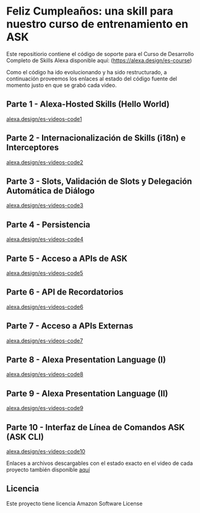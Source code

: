 # Feliz Cumpleaños: una skill para nuestro curso de entrenamiento en ASK

Este repositiorio contiene el código de soporte para el Curso de Desarrollo Completo de Skills Alexa disponible aquí: (https://alexa.design/es-course)

Como el código ha ido evolucionando y ha sido restructurado, a continuación proveemos los enlaces al estado del código fuente del momento justo en que se grabó cada video.

## Parte 1 - Alexa-Hosted Skills (Hello World)

[alexa.design/es-videos-code1](https://alexa.design/es-videos-code1)

## Parte 2 - Internacionalización de Skills (i18n) e Interceptores

[alexa.design/es-videos-code2](https://alexa.design/es-videos-code2)

## Parte 3 - Slots, Validación de Slots y Delegación Automática de Diálogo

[alexa.design/es-videos-code3](https://alexa.design/es-videos-code3)

## Parte 4 - Persistencia

[alexa.design/es-videos-code4](https://alexa.design/es-videos-code4)

## Parte 5 - Acceso a APIs de ASK

[alexa.design/es-videos-code5](https://alexa.design/es-videos-code5)

## Parte 6 - API de Recordatorios

[alexa.design/es-videos-code6](https://alexa.design/es-videos-code6)

## Parte 7 - Acceso a APIs Externas

[alexa.design/es-videos-code7](https://alexa.design/es-videos-code7)

## Parte 8 - Alexa Presentation Language (I)

[alexa.design/es-videos-code8](https://alexa.design/es-videos-code8)

## Parte 9 - Alexa Presentation Language (II)

[alexa.design/es-videos-code9](https://alexa.design/es-videos-code9)

## Parte 10 - Interfaz de Línea de Comandos ASK (ASK CLI)

[alexa.design/es-videos-code10](https://alexa.design/es-videos-code10)

Enlaces a archivos descargables con el estado exacto en el video de cada proyecto también disponible [aquí](https://github.com/germanviscuso/ASKVideoSeries/tags)

## Licencia

Este proyecto tiene licencia Amazon Software License
